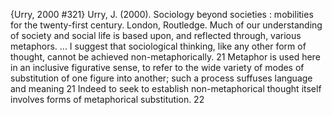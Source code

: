 ﻿{Urry, 2000 #321}
Urry, J. (2000). Sociology beyond societies : mobilities for the twenty-first century. London, Routledge.
Much of our understanding of society and social life is based upon, and reflected through, various metaphors. ... I suggest that sociological thinking, like any other form of thought, cannot be achieved non-metaphorically. 21
Metaphor is used here in an inclusive figurative sense, to refer to the wide variety of modes of substitution of one figure into another; such a process suffuses language and meaning 21
Indeed to seek to establish non-metaphorical thought itself involves forms of metaphorical substitution.	 22
